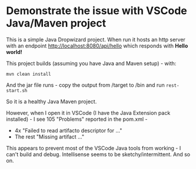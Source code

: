 # Demonstrate the issue with VSCode Java/Maven project

This is a simple Java Dropwizard project.  When run it hosts an http server with an endpoint [http://localhost:8080/api/hello](http://localhost:8080/api/hello) which responds with **Hello world!**

This project builds (assuming you have Java and Maven setup) - with:

    mvn clean install

And the jar file runs - copy the output from /target to /bin and run `rest-start.sh`

So it is a healthy Java Maven project.

However, when I open it in VSCode (I have the Java Extension pack installed) - I see 105 "Problems" reported in the pom.xml - 
* 4x "Failed to read artifacto descriptor for ..."
* The rest "Missing artifact ..."


This appears to prevent most of the VSCode Java tools from working - I can't build and debug.  Intellisense seems to be sketchy/intermittent.  And so on.